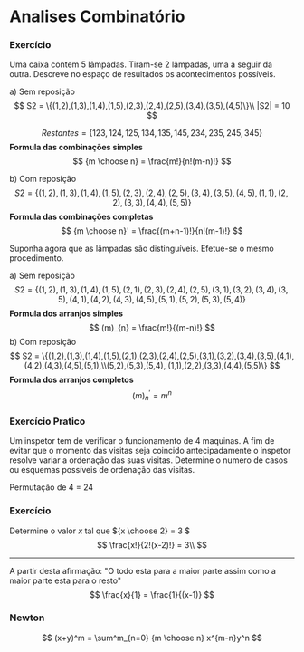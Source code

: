 # Analises Combinatório

### Exercício

Uma caixa contem 5 lâmpadas. Tiram-se 2 lâmpadas, uma a seguir da outra. Descreve no espaço de resultados os acontecimentos possíveis. 

a) Sem reposição
$$
S2 = \{(1,2),(1,3),(1,4),(1,5),(2,3),(2,4),(2,5),(3,4),(3,5),(4,5)\}\\
|S2| = 10
$$

$$
Restantes = \{123, 124, 125, 134, 135, 145, 234, 235, 245, 345\}
$$
**Formula das combinações simples** 
$$
{m \choose n} = \frac{m!}{n!(m-n)!}
$$


b) Com reposição
$$
S2 = \{(1,2),(1,3),(1,4),(1,5),(2,3),(2,4),(2,5),(3,4),(3,5),(4,5),(1,1),(2,2),(3,3),(4,4),(5,5)\}
$$
**Formula das combinações completas** 
$$
{m \choose n}' = \frac{(m+n-1)!}{n!(m-1)!}
$$


Suponha agora que as lâmpadas são distinguíveis. Efetue-se o mesmo procedimento.

a) Sem reposição
$$
S2 = \{(1,2),(1,3),(1,4),(1,5),(2,1),(2,3),(2,4),(2,5),(3,1),(3,2),(3,4),(3,5),(4,1),(4,2),(4,3),(4,5),(5,1),(5,2),(5,3),(5,4)\}
$$
**Formula dos arranjos simples**
$$
(m)_{n} = \frac{m!}{(m-n)!}
$$
b) Com reposição
$$
S2 = \{(1,2),(1,3),(1,4),(1,5),(2,1),(2,3),(2,4),(2,5),(3,1),(3,2),(3,4),(3,5),(4,1),(4,2),(4,3),(4,5),(5,1),\\(5,2),(5,3),(5,4), (1,1),(2,2),(3,3),(4,4),(5,5)\}
$$
**Formula dos arranjos completos**
$$
(m)_n^{'} = m^n
$$


### Exercício Pratico

Um inspetor tem de verificar o funcionamento de 4 maquinas. A fim de evitar que o momento das visitas seja coincido antecipadamente o inspetor resolve variar a ordenação das suas visitas. Determine o numero de casos ou esquemas possíveis de ordenação das visitas.

Permutação de 4 = 24

### Exercício

Determine o valor $x$ tal que ${x \choose 2} = 3 $
$$
\frac{x!}{2!(x-2)!} = 3\\
$$

-------------------

A partir desta afirmação: "O todo esta para a maior parte assim como a maior parte esta para o resto"
$$
\frac{x}{1} = \frac{1}{(x-1)}
$$


### Newton

$$
(x+y)^m = \sum^m_{n=0} {m \choose n} x^{m-n}y^n
$$

